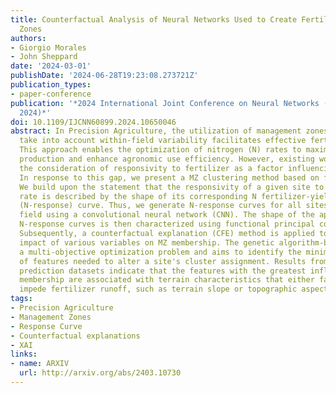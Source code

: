 ```yaml
---
title: Counterfactual Analysis of Neural Networks Used to Create Fertilizer Management
  Zones
authors:
- Giorgio Morales
- John Sheppard
date: '2024-03-01'
publishDate: '2024-06-28T19:23:08.273721Z'
publication_types:
- paper-conference
publication: '*2024 International Joint Conference on Neural Networks (IJCNN) (IJCNN
  2024)*'
doi: 10.1109/IJCNN60899.2024.10650046
abstract: In Precision Agriculture, the utilization of management zones (MZs) that
  take into account within-field variability facilitates effective fertilizer management.
  This approach enables the optimization of nitrogen (N) rates to maximize crop yield
  production and enhance agronomic use efficiency. However, existing works often neglect
  the consideration of responsivity to fertilizer as a factor influencing MZ determination.
  In response to this gap, we present a MZ clustering method based on fertilizer responsivity.
  We build upon the statement that the responsivity of a given site to the fertilizer
  rate is described by the shape of its corresponding N fertilizer-yield response
  (N-response) curve. Thus, we generate N-response curves for all sites within the
  field using a convolutional neural network (CNN). The shape of the approximated
  N-response curves is then characterized using functional principal component analysis.
  Subsequently, a counterfactual explanation (CFE) method is applied to discern the
  impact of various variables on MZ membership. The genetic algorithm-based CFE solves
  a multi-objective optimization problem and aims to identify the minimum combination
  of features needed to alter a site's cluster assignment. Results from two yield
  prediction datasets indicate that the features with the greatest influence on MZ
  membership are associated with terrain characteristics that either facilitate or
  impede fertilizer runoff, such as terrain slope or topographic aspect.
tags:
- Precision Agriculture
- Management Zones
- Response Curve
- Counterfactual explanations
- XAI
links:
- name: ARXIV
  url: http://arxiv.org/abs/2403.10730
---
```

